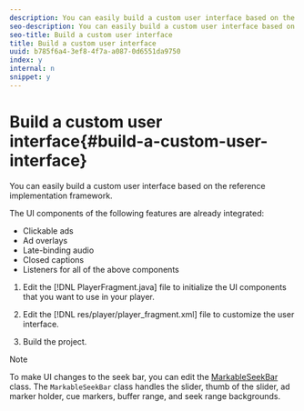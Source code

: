 ```yaml
---
description: You can easily build a custom user interface based on the reference implementation framework.
seo-description: You can easily build a custom user interface based on the reference implementation framework.
seo-title: Build a custom user interface
title: Build a custom user interface
uuid: b785f6a4-3ef8-4f7a-a087-0d6551da9750
index: y
internal: n
snippet: y
---
```


# Build a custom user interface{#build-a-custom-user-interface}

You can easily build a custom user interface based on the reference implementation framework.

The UI components of the following features are already integrated:

* Clickable ads 
* Ad overlays 
* Late-binding audio 
* Closed captions 
* Listeners for all of the above components

1. Edit the [!DNL PlayerFragment.java] file to initialize the UI components that you want to use in your player.

1. Edit the [!DNL res/player/player_fragment.xml] file to customize the user interface.
1. Build the project.

>[!NOTE]
>
>To make UI changes to the seek bar, you can edit the [MarkableSeekBar](http://help.adobe.com/en_US/primetime/reference_implementation/android/javadoc/com/adobe/primetime/reference/ui/player/MarkableSeekBar.html) class. The `MarkableSeekBar` class handles the slider, thumb of the slider, ad marker holder, cue markers, buffer range, and seek range backgrounds.

